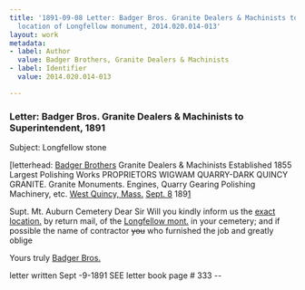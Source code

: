 ```yaml
---
title: '1891-09-08 Letter: Badger Bros. Granite Dealers & Machinists to Superintendent,
  location of Longfellow monument, 2014.020.014-013'
layout: work
metadata:
- label: Author
  value: Badger Brothers, Granite Dealers & Machinists
- label: Identifier
  value: 2014.020.014-013

---
```

<div class="pages">
<div id="page-1485716">
<h3><a name="page-1485716">Letter: Badger Bros. Granite Dealers &amp; Machinists to Superintendent, 1891</a></h3>
<div class="page-content">
<p>Subject: Longfellow stone</p>
<p>[letterhead: <a href='/pages/subjects/80086' title='Badger Brothers'>Badger Brothers</a><span class='line-break'> </span>Granite Dealers &amp; Machinists<span class='line-break'> </span>Established 1855<span class='line-break'> </span>Largest Polishing Works<span class='line-break'> </span>PROPRIETORS<span class='line-break'> </span>WIGWAM QUARRY-DARK QUINCY GRANITE.<span class='line-break'> </span>Granite Monuments.<span class='line-break'> </span>Engines, Quarry Gearing<span class='line-break'> </span>Polishing Machinery, etc.<span class='line-break'> </span><a href='/pages/subjects/80087' title='West Quincy, MA'>West Quincy, Mass.</a> <date when='1891-09-08'><u>Sept. 8</u> 189<u>1</u></date></p>
<p>Supt. Mt. Auburn Cemetery<span class='line-break'> </span>Dear Sir<span class='line-break'> </span>Will you kindly<span class='line-break'> </span>inform us the <u>exact location.</u> by return<span class='line-break'> </span>mail, of the <a href='/pages/subjects/66037' title='Lot 580'>Longfellow mont.</a> in your<span class='line-break'> </span>cemetery; and if possible the name of<span class='line-break'> </span>contractor <del>you</del> who furnished the job<span class='line-break'> </span>and greatly oblige</p>
<p>Yours truly<span class='line-break'> </span><a href='/pages/subjects/80086' title='Badger Brothers'>Badger Bros.</a></p>
<p>letter written <date when='1891-09-09'>Sept -9-1891</date><span class='line-break'> </span>SEE letter book page # 333 --</p>
</div>
</div>
<br />
</div>
